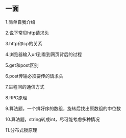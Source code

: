 ## 一面

1.简单自我介绍

2.说下常见http请求头

3.http和tcp的关系

4.浏览器输入url到看到网页背后的过程

5.get和post区别

6.post传输必须要传的请求头

7.进程间的通信方式

8.RPC原理

9.算法题，一个排好序的数组，旋转后找出原数组的中位数

10.算法题，string转成int，尽可能考虑多种情况

11.分布式锁原理
